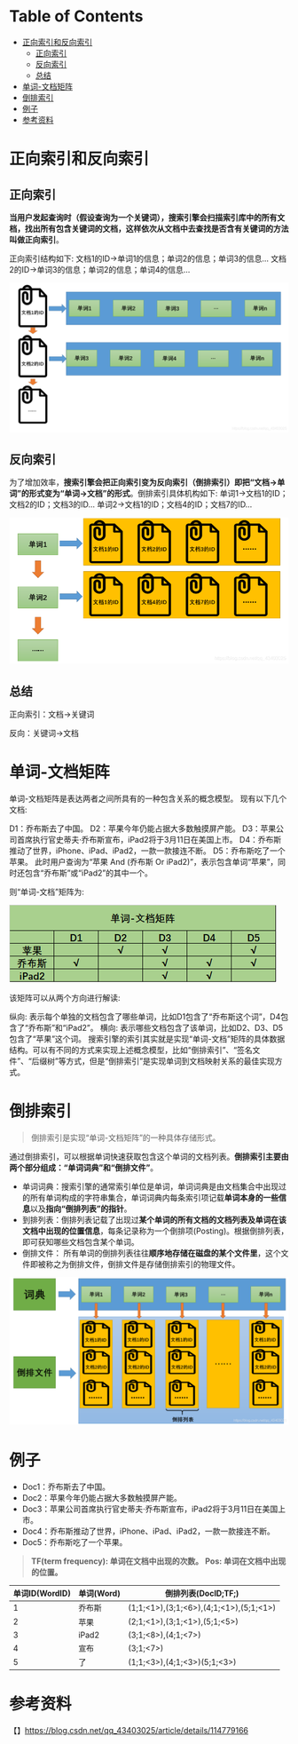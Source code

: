 # Table of Contents

* [正向索引和反向索引](#正向索引和反向索引)
  * [正向索引](#正向索引)
  * [反向索引](#反向索引)
  * [总结](#总结)
* [单词-文档矩阵](#单词-文档矩阵)
* [倒排索引](#倒排索引)
* [例子](#例子)
* [参考资料](#参考资料)






# 正向索引和反向索引

##  正向索引

  **当用户发起查询时（假设查询为一个关键词），搜索引擎会扫描索引库中的所有文档，找出所有包含关键词的文档，这样依次从文档中去查找是否含有关键词的方法叫做正向索引**。

正向索引结构如下:
文档1的ID→单词1的信息；单词2的信息；单词3的信息…
文档2的ID→单词3的信息；单词2的信息；单词4的信息…



![](./.images/下载.png)

## 反向索引

为了增加效率，**搜索引擎会把正向索引变为反向索引（倒排索引）即把“文档→单词”的形式变为“单词→文档”的形式**。倒排索引具体机构如下:
单词1→文档1的ID；文档2的ID；文档3的ID…
单词2→文档1的ID；文档4的ID；文档7的ID…


![](./.images/Snipaste_2021-12-20_17-18-15.png)


##  总结

  正向索引：文档->关键词

  反向：关键词->文档





#   单词-文档矩阵

单词-文档矩阵是表达两者之间所具有的一种包含关系的概念模型。
现有以下几个文档:

D1：乔布斯去了中国。
D2：苹果今年仍能占据大多数触摸屏产能。
D3：苹果公司首席执行官史蒂夫·乔布斯宣布，iPad2将于3月11日在美国上市。
D4：乔布斯推动了世界，iPhone、iPad、iPad2，一款一款接连不断。
D5：乔布斯吃了一个苹果。
此时用户查询为“苹果 And (乔布斯 Or iPad2)”，表示包含单词“苹果”，同时还包含“乔布斯”或“iPad2”的其中一个。

则“单词-文档”矩阵为:

![](./.images/Snipaste_2021-12-20_17-19-34.png)

该矩阵可以从两个方向进行解读:

纵向: 表示每个单独的文档包含了哪些单词，比如D1包含了“乔布斯这个词”，D4包含了“乔布斯”和“iPad2”。
横向: 表示哪些文档包含了该单词，比如D2、D3、D5包含了“苹果”这个词。
搜索引擎的索引其实就是实现“单词-文档”矩阵的具体数据结构。可以有不同的方式来实现上述概念模型，比如“倒排索引”、“签名文件”、“后缀树”等方式，但是“倒排索引”是实现单词到文档映射关系的最佳实现方式。





# 倒排索引

>  倒排索引是实现“单词-文档矩阵”的一种具体存储形式。

通过倒排索引，可以根据单词快速获取包含这个单词的文档列表。**倒排索引主要由两个部分组成：“单词词典”和“倒排文件”**。



+ 单词词典：搜索引擎的通常索引单位是单词，单词词典是由文档集合中出现过的所有单词构成的字符串集合，单词词典内每条索引项记载**单词本身的一些信息**以及**指向“倒排列表”的指针**。
+ 到排列表：倒排列表记载了出现过**某个单词的所有文档的文档列表及单词在该文档中出现的位置信息**，每条记录称为一个倒排项(Posting)。根据倒排列表，即可获知哪些文档包含某个单词。
+ 倒排文件： 所有单词的倒排列表往往**顺序地存储在磁盘的某个文件里**，这个文件即被称之为倒排文件，倒排文件是存储倒排索引的物理文件。


![](./.images/Snipaste_2021-12-20_17-57-00.png)





# 例子

- Doc1：乔布斯去了中国。
- Doc2：苹果今年仍能占据大多数触摸屏产能。
- Doc3：苹果公司首席执行官史蒂夫·乔布斯宣布，iPad2将于3月11日在美国上市。
- Doc4：乔布斯推动了世界，iPhone、iPad、iPad2，一款一款接连不断。
- Doc5：乔布斯吃了一个苹果。



> **TF(term frequency): 单词在文档中出现的次数。**
> **Pos: 单词在文档中出现的位置。**

| 单词ID(WordID) | 单词(Word) | 倒排列表(DocID;TF;<Pos>)                    |
| ------------ | -------- | --------------------------------------- |
| 1            | 乔布斯      | (1;1;<1>),(3;1;<6>),(4;1;<1>),(5;1;<1>) |
| 2            | 苹果       | (2;1;<1>),(3;1;<1>),(5;1;<5>)           |
| 3            | iPad2    | (3;1;<8>),(4;1;<7>)                     |
| 4            | 宣布       | (3;1;<7>)                               |
| 5            | 了        | (1;1;<3>),(4;1;<3>)(5;1;<3>)            |






# 参考资料

【】https://blog.csdn.net/qq_43403025/article/details/114779166
